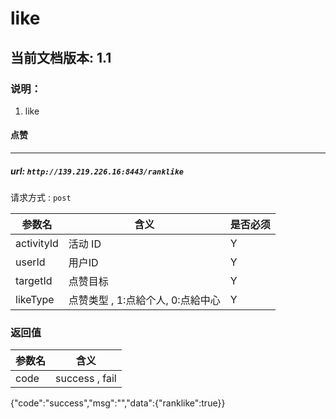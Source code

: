 # like

## 当前文档版本: 1.1

### 说明：
1. like

#### 点赞
--------------------------------
##### url: `http://139.219.226.16:8443/ranklike`

请求方式 : `post`

参数名    | 含义    | 是否必须
-------|--------|-----
activityId |活动 ID | Y
userId  |用户ID | Y
targetId |点赞目标 | Y
likeType |  点赞类型 , 1:点給个人, 0:点給中心 | Y




###  返回值

参数名  | 含义
-------------|-------------
code | success , fail

{"code":"success","msg":"","data":{"ranklike":true}}